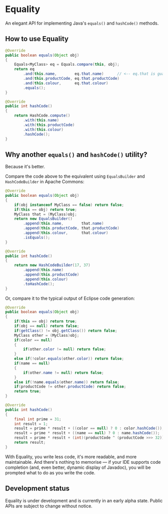 # Equality

An elegant API for implementing Java's `equals()` and `hashCode()` methods.

## How to use Equality

```java
@Override
public boolean equals(Object obj)
{
    Equals<MyClass> eq = Equals.compare(this, obj);
    return eq
        .and(this.name,        eq.that.name)      // <-- eq.that is guaranteed to never be null
        .and(this.productCode, eq.that.productCode)
        .and(this.colour,      eq.that.colour)
        .equals();
}

@Override
public int hashCode()
{
    return HashCode.compute()
        .with(this.name)
        .with(this.productCode)
        .with(this.colour)
        .hashCode();
}
```

## Why another `equals()` and `hashCode()` utility?

Because it's better.

Compare the code above to the equivalent using `EqualsBuilder` and `HashCodeBuilder` in Apache Commons:

```java
@Override
public boolean equals(Object obj)
{
    if(obj instanceof MyClass == false) return false;
    if(this == obj) return true;
    MyClass that = (MyClass)obj;
    return new EqualsBuilder()
        .append(this.name,        that.name)
        .append(this.productCode, that.productCode)
        .append(this.colour,      that.colour)
        .isEquals();
}

@Override
public int hashCode()
{
    return new HashCodeBuilder(17, 37)
        .append(this.name)
        .append(this.productCode)
        .append(this.colour)
        .toHashCode();
}
```

Or, compare it to the typical output of Eclipse code generation:

```java
@Override
public boolean equals(Object obj)
{
    if(this == obj) return true;
    if(obj == null) return false;
    if(getClass() != obj.getClass()) return false;
    MyClass other = (MyClass)obj;
    if(color == null)
    {
    	if(other.color != null) return false;
    }
    else if(!color.equals(other.color)) return false;
    if(name == null)
    {
    	if(other.name != null) return false;
    }
    else if(!name.equals(other.name)) return false;
    if(productCode != other.productCode) return false;
    return true;
}

@Override
public int hashCode()
{
    final int prime = 31;
    int result = 1;
    result = prime * result + ((color == null) ? 0 : color.hashCode());
    result = prime * result + ((name == null) ? 0 : name.hashCode());
    result = prime * result + (int)(productCode ^ (productCode >>> 32));
    return result;
}
```

With Equality, you write less code, it's more readable, and more maintainable. And there's nothing to memorise — if your IDE supports code completion (and, even better, dynamic display of Javadoc), you will be prompted what to do as you write the code.

## Development status

Equality is under development and is currently in an early alpha state. Public APIs are subject to change without notice.